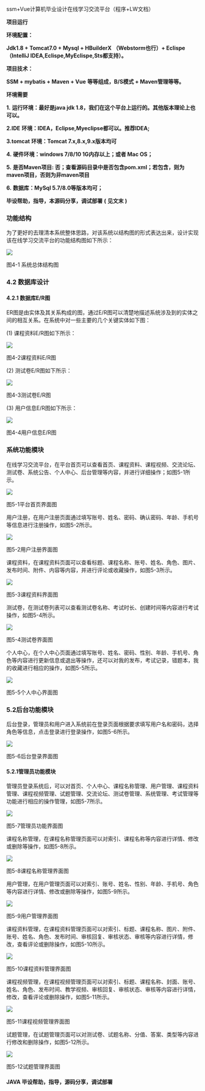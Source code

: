 ssm+Vue计算机毕业设计在线学习交流平台（程序+LW文档）

**项目运行**

**环境配置：**

**Jdk1.8 + Tomcat7.0 + Mysql + HBuilderX** **（Webstorm也行）+ Eclispe（IntelliJ
IDEA,Eclispe,MyEclispe,Sts都支持）。**

**项目技术：**

**SSM + mybatis + Maven + Vue** **等等组成，B/S模式 + Maven管理等等。**

**环境需要**

**1.** **运行环境：最好是java jdk 1.8，我们在这个平台上运行的。其他版本理论上也可以。**

**2.IDE** **环境：IDEA，Eclipse,Myeclipse都可以。推荐IDEA;**

**3.tomcat** **环境：Tomcat 7.x,8.x,9.x版本均可**

**4.** **硬件环境：windows 7/8/10 1G内存以上；或者 Mac OS；**

**5.** **是否Maven项目: 否；查看源码目录中是否包含pom.xml；若包含，则为maven项目，否则为非maven项目**

**6.** **数据库：MySql 5.7/8.0等版本均可；**

**毕设帮助，指导，本源码分享，调试部署** **(** **见文末** **)**

### 功能结构

为了更好的去理清本系统整体思路，对该系统以结构图的形式表达出来，设计实现该在线学习交流平台的功能结构图如下所示：

![](./res/06cfcd01b2454bb3ac2686b921e678c1.png)

图4-1 系统总体结构图

### 4.2 数据库设计

#### 4.2.1 数据库E/R图

ER图是由实体及其关系构成的图，通过E/R图可以清楚地描述系统涉及到的实体之间的相互关系。在系统中对一些主要的几个关键实体如下图：

(1) 课程资料E/R图如下所示：

![](./res/913899032a3446f0868b8c3bc7d83bd2.png)

图4-2课程资料E/R图

(2) 测试卷E/R图如下所示：

![](./res/d961bda534854a20955baf65099a1a0f.png)

图4-3测试卷E/R图

(3) 用户信息E/R图如下所示：

![](./res/15237694c66e460693c61c6d16898c56.png)

图4-4用户信息E/R图

### 系统功能模块

在线学习交流平台，在平台首页可以查看首页、课程资料、课程视频、交流论坛、测试卷、系统公告、个人中心、后台管理等内容，并进行详细操作；如图5-1所示。

![](./res/a7c83c6ee1d846b4a72529f7df482f98.png)

图5-1平台首页界面图

用户注册，在用户注册页面通过填写账号、姓名、密码、确认密码、年龄、手机号等信息进行注册操作，如图5-2所示。

![](./res/bbce7c8d5ac94b1fbe00485da6175873.png)

图5-2用户注册界面图

课程资料，在课程资料页面可以查看标题、课程名称、账号、姓名、角色、图片、发布时间、附件、内容等内容，并进行评论或收藏操作，如图5-3所示。

![](./res/06e3198ff928440cbeba224ace2d5981.png)

图5-3课程资料界面图

测试卷，在测试卷列表可以查看测试卷名称、考试时长、创建时间等内容进行考试操作，如图5-4所示。

![](./res/695853ceab38469d8644ed1c3249cefd.png)

图5-4测试卷界面图

个人中心，在个人中心页面通过填写账号、姓名、密码、性别、年龄、手机号、角色等内容进行更新信息或退出等操作，还可以对我的发布，考试记录，错题本，我的收藏进行相应的操作，如图5-5所示。

![](./res/35255819c655450ba3c27971b7983c69.png)

图5-5个人中心界面图

### 5.2后台功能模块

后台登录，管理员和用户进入系统前在登录页面根据要求填写用户名和密码，选择角色等信息，点击登录进行登录操作，如图5-6所示。

![](./res/22d084402eb24e08a2e202174293f18b.png)

图5-6后台登录界面图

#### 5.2.1管理员功能模块

管理员登录系统后，可以对首页、个人中心、课程名称管理、用户管理、课程资料管理、课程视频管理、试题管理、交流论坛、测试卷管理、系统管理、考试管理等功能进行相应的操作管理，如图5-7所示。

![](./res/b8327076eb054161a2493e749f0f04f9.png)

图5-7管理员功能界面图

课程名称管理，在课程名称管理页面可以对索引、课程名称等内容进行详情、修改或删除等操作，如图5-8所示。

![](./res/05258f4cd5024370a16ff4082ca84c51.png)

图5-8课程名称管理界面图

用户管理，在用户管理页面可以对索引、账号、姓名、性别、年龄、手机号、角色等内容进行详情、修改或删除等操作，如图5-9所示。

![](./res/fdbaf23467924a3389e67902997a34b6.png)

图5-9用户管理界面图

课程资料管理，在课程资料管理页面可以对索引、标题、课程名称、图片、附件、账号、姓名、角色、发布时间、审核回复、审核状态、审核等内容进行详情，修改，查看评论或删除操作，如图5-10所示。

![](./res/03c619a98d0f4f488cfb82f9b4a1bc3a.png)

图5-10课程资料管理界面图

课程视频管理，在课程视频管理页面可以对索引、标题、课程名称、封面、账号、姓名、角色、发布时间、教学视频、审核回复、审核状态、审核等内容进行详情，修改，查看评论或删除操作，如图5-11所示。

![](./res/7d61904cba524cc08fef497cee78e2ba.png)

图5-11课程视频管理界面图

试题管理，在试题管理页面可以对测试卷、试题名称、分值、答案、类型等内容进行修改和删除操作，如图5-12所示。

![](./res/11628e6e894b4d91b25870e6468a1c45.png)

图5-12试题管理界面图

#### **JAVA** **毕设帮助，指导，源码分享，调试部署**


